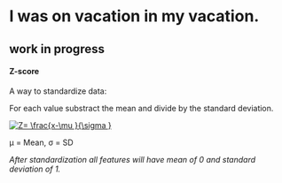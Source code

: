 # I was on vacation in my vacation. 

## work in progress



#### Z-score 
A way to standardize data:

For each value substract the mean and divide by the standard deviation.

<a href="https://www.codecogs.com/eqnedit.php?latex=Z=&space;\frac{x-\mu&space;}{\sigma&space;}" target="_blank"><img src="https://latex.codecogs.com/gif.latex?Z=&space;\frac{x-\mu&space;}{\sigma&space;}" title="Z= \frac{x-\mu }{\sigma }" /></a>

μ = Mean, 
σ = SD

*After standardization all features will have mean of 0 and standard deviation of 1.*
  
